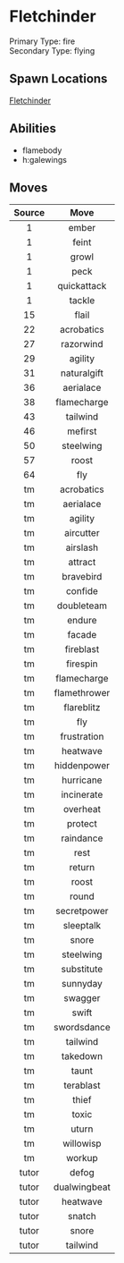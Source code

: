 # Fletchinder  
Primary Type: fire  
Secondary Type: flying  
  
## Spawn Locations  
[Fletchinder](/data/spawn_presets/fletchinder.md)  
  
## Abilities  
  * flamebody
  * h:galewings
  
  
## Moves  
  
| Source | Move |  
|:---:|:---:|  
| 1 | ember |  
| 1 | feint |  
| 1 | growl |  
| 1 | peck |  
| 1 | quickattack |  
| 1 | tackle |  
| 15 | flail |  
| 22 | acrobatics |  
| 27 | razorwind |  
| 29 | agility |  
| 31 | naturalgift |  
| 36 | aerialace |  
| 38 | flamecharge |  
| 43 | tailwind |  
| 46 | mefirst |  
| 50 | steelwing |  
| 57 | roost |  
| 64 | fly |  
| tm | acrobatics |  
| tm | aerialace |  
| tm | agility |  
| tm | aircutter |  
| tm | airslash |  
| tm | attract |  
| tm | bravebird |  
| tm | confide |  
| tm | doubleteam |  
| tm | endure |  
| tm | facade |  
| tm | fireblast |  
| tm | firespin |  
| tm | flamecharge |  
| tm | flamethrower |  
| tm | flareblitz |  
| tm | fly |  
| tm | frustration |  
| tm | heatwave |  
| tm | hiddenpower |  
| tm | hurricane |  
| tm | incinerate |  
| tm | overheat |  
| tm | protect |  
| tm | raindance |  
| tm | rest |  
| tm | return |  
| tm | roost |  
| tm | round |  
| tm | secretpower |  
| tm | sleeptalk |  
| tm | snore |  
| tm | steelwing |  
| tm | substitute |  
| tm | sunnyday |  
| tm | swagger |  
| tm | swift |  
| tm | swordsdance |  
| tm | tailwind |  
| tm | takedown |  
| tm | taunt |  
| tm | terablast |  
| tm | thief |  
| tm | toxic |  
| tm | uturn |  
| tm | willowisp |  
| tm | workup |  
| tutor | defog |  
| tutor | dualwingbeat |  
| tutor | heatwave |  
| tutor | snatch |  
| tutor | snore |  
| tutor | tailwind |  
  
